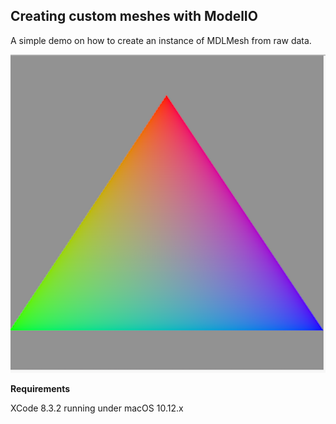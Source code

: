 ## Creating custom meshes with ModelIO

A simple demo on how to create an instance of MDLMesh from raw data.


![](Documentation/ColoredTriangle.png)


**Requirements**


XCode 8.3.2 running under macOS 10.12.x
